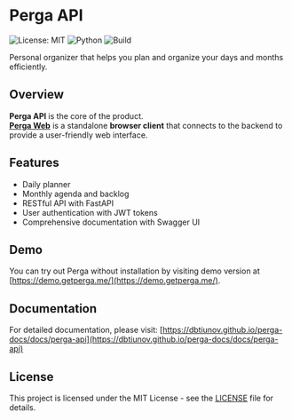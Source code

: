 # Perga API

![License: MIT](https://img.shields.io/badge/License-MIT-blue.svg)
![Python](https://img.shields.io/badge/python-3.10-blue.svg)
![Build](https://github.com/dbtiunov/perga-api/actions/workflows/ci.yml/badge.svg)

Personal organizer that helps you plan and organize your days and months efficiently.

## Overview

**Perga API** is the core of the product.  
**[Perga Web](https://github.com/dbtiunov/perga-web)** is a standalone **browser client** that connects to the backend to provide a user-friendly web interface.

## Features

- Daily planner
- Monthly agenda and backlog
- RESTful API with FastAPI
- User authentication with JWT tokens
- Comprehensive documentation with Swagger UI

## Demo

You can try out Perga without installation by visiting demo version at [https://demo.getperga.me/](https://demo.getperga.me/).

## Documentation

For detailed documentation, please visit:
[https://dbtiunov.github.io/perga-docs/docs/perga-api](https://dbtiunov.github.io/perga-docs/docs/perga-api)

## License

This project is licensed under the MIT License - see the [LICENSE](LICENSE) file for details.
